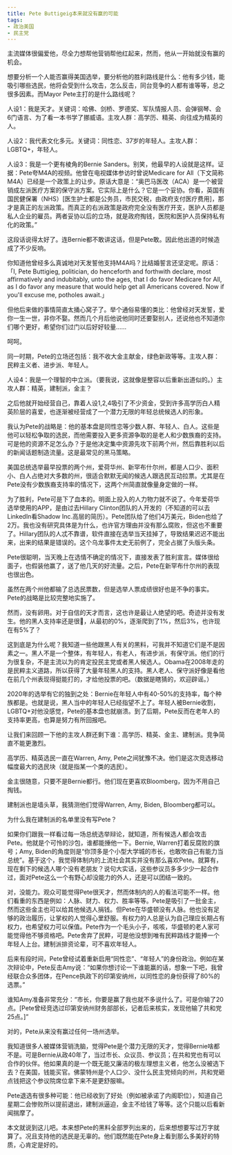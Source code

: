 ```yaml
---
title: Pete Buttigeig本来就没有赢的可能
tags:
- 政治美国
- 民主党
---
```


​​主流媒体很偏爱他，尽全力想帮他营销帮他红起来，然而，他从一开始就没有赢的机会。

想要分析一个人能否赢得美国选举，要分析他的胜利路线是什么：他有多少钱，能吸引哪些选民，他将会受到什么攻击，怎么反击，同台竞争的人都有谁等等，总之很多因素。而Mayor Pete主打的是什么路线呢？

人设1：我是天才。关键词：哈佛、剑桥、罗德奖、军队情报人员、会弹钢琴、会6门语言、为了看一本书学了挪威语。主攻人群：高学历、精英、向往成为精英的人。

人设2：我代表文化多元。关键词：同性恋、37岁的年轻人。主攻人群：LGBTQ+，年轻人。

人设3：我是一个更有棱角的Bernie Sanders。别笑，他最早的人设就是这样。证据：Pete夸M4A的视频。他曾在电视媒体参访时曾说Medicare for All（下文简称M4A）已经是一个政策上的让步。原话大意是：“奥巴马医改（ACA）是一个被营销成左派医疗方案的保守派方案。它实际上是什么？它是一个妥协。你看，英国有国民健保署（NHS）[医生护士都是公务员，市民交税，由政府支付医疗费用]，那才是真正的左派政策。而真正的右派政策是政府完全没有医疗开支，医护人员都是私人企业的雇员。两者妥协以后的立场，就是政府掏钱，医院和医护人员保持私有化的政策。”

这段话说得太好了。连Bernie都不敢讲这话，但是Pete敢。因此他出道的时候造成了不少反响。

你知道他曾经多么真诚地对天发誓他支持M4A吗？比结婚誓言还坚定呢。原话：「I, Pete Buttigieg, politician, do henceforth and forthwith declare, most affirmatively and indubitably, unto the ages, that I do favor Medicare for All, as I do favor any measure that would help get all Americans covered. Now if you'll excuse me, potholes await.」

但他后来做的事情简直太捅心窝子了。举个通俗易懂的类比：他曾经对天发誓，爱你一生一世，非你不娶。然而几个月后他说他同时还要娶别人，还说他也不知道你们哪个更好，希望你们过门以后好好较量……

呵呵。

同一时期，Pete的立场还包括：我不收大金主献金，绿色新政等等。主攻人群：民粹主义者、进步派、年轻人。

人设4：我是一个理智的中立派。（要我说，这就像是整容以后重新出道似的。）主攻人群：精英，建制派，金主？

之后他就开始经营自己，靠着人设1,2,4吸引了不少资金，受到许多高学历白人精英阶层的喜爱，也逐渐被经营成了一个潜力无限的年轻总统候选人的形象。

我认为Pete的战略是：他的基本盘是同性恋等少数人群、年轻人、白人。这些是他可以轻松争取的选民，而他需要投入更多资源争取的是老人和少数族裔的支持。可是他的资源不足怎么办？于是他决定集中资源先攻下前两个州，然后靠胜利以后的新闻话题制造流量。这是最常见的黑马策略。

美国总统选举最早投票的两个州，爱荷华州、新罕布什尔州，都是人口少、面积小、白人占绝对大多数的州，很适合默默无闻的候选人跟选民互动拉票。尤其是在Pete没有少数族裔支持率的情况下，这两个州简直就像量身定做的一样。

为了胜利，Pete可是下了血本的。明面上投入的人力物力就不说了。今年爱荷华选举使用的APP，是由过去Hillary Clinton团队的人开发的（不知道的可以去LinkedIn看Shadow Inc.高层的简历）。Pete团队给了他们4万美元，Biden也给了2万。我也没有研究具体是为什么，也许官方理由并没有那么腐败，但这也不重要了。Hillary团队的人忒不靠谱，软件直接在选举当天挂掉了，导致结果迟迟不能出来，出来的结果是错误的。这个乌龙事件太史无前例了，完全占据了头版头条。

Pete很聪明，当天晚上在选情不确定的情况下，直接发表了胜利宣言。媒体很给面子，也假装他赢了，送了他几天的好流量。之后，Pete在新罕布什尔州的表现也很出色。

虽然在两个州他都输了总选民票数，但是选举人票成绩很好也是不争的事实。Pete的战略是比较完整地实施了。

然而，没有卵用。对于自信的天才而言，这也许是最让人绝望的吧。奇迹并没有发生。他的黑人支持率还是很💩，从最初的0%，逐渐爬到了1%，然后3%，也许现在有5%了？

这到底是为什么呢？我知道一些他跟黑人有关的黑料，可我并不知道它们是不是因素之一。黑人不是一个整体，有年轻人，有老人，有进步派，有保守派。他们的行为很复杂，不是主流以为的肯定投民主党或者黑人候选人。Obama在2008年走的是民粹主义道路，所以获得了大量年轻黑人的支持。黑人老人、保守派好像是看他在前几个州表现得挺能打的，才给他投票的吧。（数据是瞎猜的，欢迎辟谣。）

2020年的选举有它的独到之处：Bernie在年轻人中有40-50%的支持率，每个种族都是。也就是说，黑人当中的年轻人已经指望不上了。年轻人被Bernie收割，LGBTQ+对他没感觉，Pete的基本盘也就崩溃。到了后期，Pete反而在老年人的支持率更高，也算是努力有所回报吧。

让我们来回顾一下他的主攻人群还剩下谁：高学历、精英、金主、建制派。竞争简直不能更激烈。

高学历、精英选民一直在Warren, Amy, Pete之间犹豫不决。他们是这次竞选移动幅度最大的选民块（就是指某一个类的选民）。

金主很随意，只要不是Bernie都行。他们现在更喜欢Bloomberg，因为不用自己掏钱。

建制派也是墙头草，我猜测他们觉得Warren, Amy, Biden, Bloomberg都可以。

为什么我在建制派的名单里没有写Pete？

如果你们跟我一样看过每一场总统选举辩论，就知道，所有候选人都会攻击Pete。他就是个可怜的沙包，谁都能捶他一下。Bernie, Warren打着反腐败的旗号；Amy, Biden的角度则是“你顶多是个小型大学城的市长，也敢吹自己有能力当总统”。基于这个，我觉得体制内的上流社会其实并没有那么喜欢Pete。就算有，现在剩下的候选人哪个没有老朋友？说句大实话，这些参议员多多少少一起合作过，面对Pete这么一个有野心却没能力的外人，还是可以团结一致的。

对，没能力。观众可能觉得Pete很天才，然而体制内的人的看法可能不一样。他们看重的东西是例如：人脉、财力、权力、胜率等等。Pete是吸引了一批金主，然而这些金主也可以给其他候选人捐钱。但Pete在华盛顿没有人脉。他也没有足够的政治履历，让掌权的人觉得心里舒服。有权力的人总是认为自己理应长期占有权力，也希望权力可以保值。Pete作为一个毛头小子，咳咳，华盛顿的老人家可能觉得他不够资格吧。Pete舍弃了民粹，可是他没想到唯有民粹路线才能捧一个年轻人上台。建制派排资论辈，可不喜欢年轻人。

后来有段时间，Pete曾经试着重新启用“同性恋”、“年轻人”的身份政治。例如在某次辩论中，Pete反击Amy说：“如果你想讨论一下谁能赢的话，想象一下吧，我曾经联合众多团体，在Pence执政下的印第安纳州，以同性恋的身份获得了80%的选票。”

谁知Amy准备非常充分：“市长，你要是赢了我也就不多说什么了。可是你输了20点。[Pete曾经竞选过印第安纳州财务部部长，记者后来核实，发现他输了共和党25点。]”

对的，Pete从来没有赢过任何一场州选举。

我知道很多人被媒体营销洗脑，觉得Pete是个潜力无限的天才，觉得Bernie啥都不是。可是Bernie从政40年了，当过市长、众议员、参议员；在共和党也有可以合作的伙伴。他如果真的是一个既无能又廉洁的极左理想主义者，他怎么没被选下去？在美国，钱能买官。佛蒙特州是个人口少、没什么民主党倾向的州，共和党砸点钱把这个参议院席位拿下来不是更舒服嘛。

Pete退选有很多种可能：他已经收到了好处（例如被承诺了内阁职位），知道自己星期二会惨败所以提前退出，建制派逼迫，金主不给钱了等等。这个只能以后看新闻揣摩了。

本文就说到这儿吧。本来想Pete的黑料全部罗列出来的，后来想想要写过万字就算了。况且支持他的选民是无辜的。他们既然能在Pete身上看到那么多美好的特质，心肯定是好的。